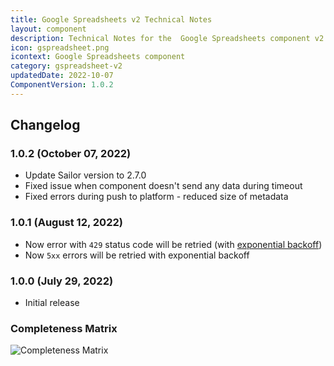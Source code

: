 ```yaml
---
title: Google Spreadsheets v2 Technical Notes
layout: component
description: Technical Notes for the  Google Spreadsheets component v2
icon: gspreadsheet.png
icontext: Google Spreadsheets component
category: gspreadsheet-v2
updatedDate: 2022-10-07
ComponentVersion: 1.0.2
---
```


## Changelog

### 1.0.2 (October 07, 2022)

* Update Sailor version to 2.7.0
* Fixed issue when component doesn't send any data during timeout
* Fixed errors during push to platform - reduced size of metadata

### 1.0.1 (August 12, 2022)

* Now error with `429` status code will be retried (with [exponential backoff](https://en.wikipedia.org/wiki/Exponential_backoff))
* Now `5xx` errors will be retried with exponential backoff

### 1.0.0 (July 29, 2022)

* Initial release

### Completeness Matrix

![Completeness Matrix](https://user-images.githubusercontent.com/16806832/181498512-fba88280-5562-448a-aaf0-85a175f1ba18.png)
